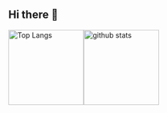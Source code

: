 ## Hi there 👋
<div style="display: flex;">
  <img alt="Top Langs" height="150px" src="https://github-readme-stats.vercel.app/api/top-langs/?username=osho210&https://github.com/anuraghazra/github-readme-stats" />
  <img alt="github stats" height="150px" src="https://github-readme-stats.vercel.app/api?username=osho210&show_icons=true&theme=transparent" />
</div>
<!--
**osho210/osho210** is a ✨ _special_ ✨ repository because its `README.md` (this file) appears on your GitHub profile.


Here are some ideas to get you started:

- 🔭 I’m currently working on ...
- 🌱 I’m currently learning ...
- 👯 I’m looking to collaborate on ...
- 🤔 I’m looking for help with ...
- 💬 Ask me about ...
- 📫 How to reach me: ...
- 😄 Pronouns: ...
- ⚡ Fun fact: ...
-->
